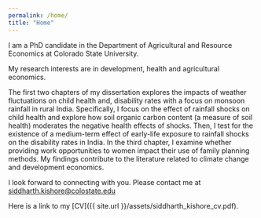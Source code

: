 ```yaml
---
permalink: /home/
title: "Home"
---
```


I am a PhD candidate in the Department of Agricultural and Resource Economics at Colorado State University.

My research interests are in development, health and agricultural economics.

The first two chapters of my dissertation explores the impacts of weather fluctuations on child health and, disability rates with a focus on monsoon rainfall in rural India.  Specifically, I focus on the effect of rainfall shocks on child health and explore how soil organic carbon content (a measure of soil health) moderates the negative health effects of shocks. Then, I test for the existence of a medium-term effect of early-life exposure to rainfall shocks on the disability rates in India. In the third chapter, I examine whether providing work opportunities to women impact their use of family planning methods. My findings contribute to the literature related to climate change and development economics.	

I look forward to connecting with you. Please contact me at siddharth.kishore@colostate.edu

Here is a link to my [CV]({{ site.url }}/assets/siddharth_kishore_cv.pdf).
